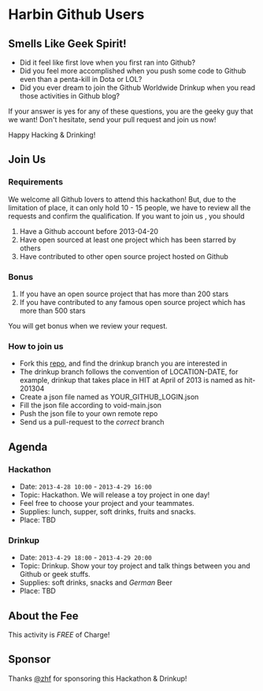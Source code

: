# Harbin Github Users

## Smells Like Geek Spirit!

* Did it feel like first love when you first ran into Github?
* Did you feel more accomplished when you push some code to Github even than a penta-kill in Dota or LOL?
* Did you ever dream to join the Github Worldwide Drinkup when you read those activities in Github blog?

If your answer is yes for any of these questions, you are the geeky guy that we want! Don't hesitate, send your pull request and join us now!

Happy Hacking & Drinking!

## Join Us

### Requirements

We welcome all Github lovers to attend this hackathon! But, due to the limitation of place, it can only hold 10 - 15 people, we have to review all the requests and confirm the qualification. If you want to join us , you should


1.  Have a  Github account before 2013-04-20
2.  Have open sourced at least one project which has been starred by others
3.  Have contributed to other open source project hosted on Github

### Bonus

1. If you have an open source project that has more than 200 stars
2. If you have contributed to any famous open source project which has more than 500 stars

You will get bonus when we review your request.

### How to join us

* Fork this [repo](https://github.com/secreek/drinkup), and find the drinkup branch you are interested in
* The drinkup branch follows the convention of LOCATION-DATE, for  example, drinkup that takes place in HIT at April of 2013 is named as hit-201304
* Create a json file named as YOUR_GITHUB_LOGIN.json
* Fill the json file according to void-main.json
* Push the json file to your own remote repo
* Send us a pull-request to the *correct* branch

## Agenda

### Hackathon

* Date: `2013-4-28 10:00` - `2013-4-29 16:00`
* Topic: Hackathon. We will release a toy project in one day!
* Feel free to choose your project and your teammates.
* Supplies: lunch, supper, soft drinks, fruits and snacks.
* Place: TBD

### Drinkup

* Date: `2013-4-29 18:00` - `2013-4-29 20:00`
* Topic: Drinkup. Show your toy project and talk things between you and Github or geek stuffs.
* Supplies: soft drinks, snacks and *German* Beer
* Place: TBD

## About the Fee

This activity is *FREE* of Charge!

## Sponsor

Thanks [@zhf](https://github.com/zhf) for sponsoring this Hackathon & Drinkup!



